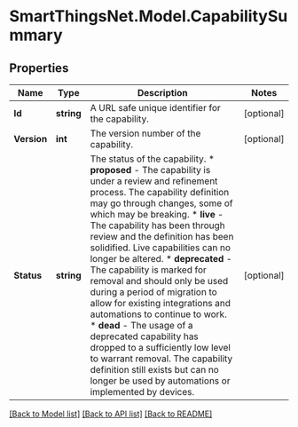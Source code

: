 # SmartThingsNet.Model.CapabilitySummary
## Properties

Name | Type | Description | Notes
------------ | ------------- | ------------- | -------------
**Id** | **string** | A URL safe unique identifier for the capability. | [optional] 
**Version** | **int** | The version number of the capability. | [optional] 
**Status** | **string** | The status of the capability. * __proposed__ - The capability is under a review and refinement process. The capability definition may go through changes, some of which may be breaking. * __live__ - The capability has been through review and the definition has been solidified. Live capabilities can no longer be altered. * __deprecated__ - The capability is marked for removal and should only be used during a period of migration to allow for existing integrations and automations to continue to work. * __dead__ - The usage of a deprecated capability has dropped to a sufficiently low level to warrant removal. The capability definition still exists but can no longer be used by automations or implemented by devices.  | [optional] 

[[Back to Model list]](../README.md#documentation-for-models) [[Back to API list]](../README.md#documentation-for-api-endpoints) [[Back to README]](../README.md)

